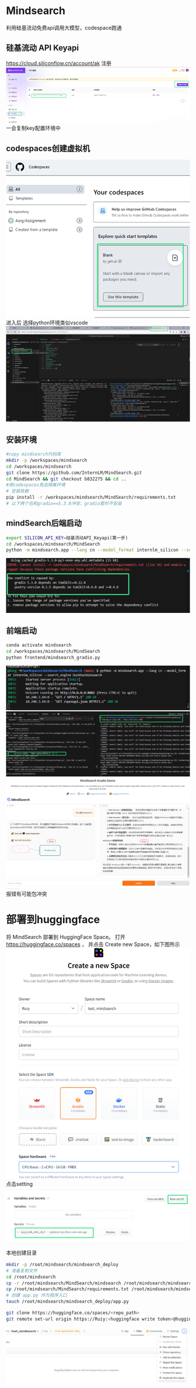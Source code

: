 # Mindsearch
利用硅基流动免费api调用大模型，codespace跑通
## 硅基流动 API Keyapi
<https://cloud.siliconflow.cn/account/ak>
注册
![alt text](image-3.png)
一会复制key配置环境中

## codespaces创建虚拟机
![alt text](image.png)
进入后
选择python环境类似vscode
![alt text](image-1.png)
## 安装环境
```bash
#copy mindsearch代码库
mkdir -p /workspaces/mindsearch
cd /workspaces/mindsearch
git clone https://github.com/InternLM/MindSearch.git
cd MindSearch && git checkout b832275 && cd ..
#用codespaces免去隔离环境
# 安装依赖
pip install -r /workspaces/mindsearch/MindSearch/requirements.txt
# 以下两个包和gradio==5.3.0冲突，gradio暂时不安装
```
## mindSearch后端启动
```bash
export SILICON_API_KEY=硅基流动API_Keyapi(第一步)
cd /workspaces/mindsearch/MindSearch
python -m mindsearch.app --lang cn --model_format internlm_silicon --search_engine DuckDuckGoSearch
```
![alt text](image-4.png)
## 前端启动
```bash
conda activate mindsearch
cd /workspaces/mindsearch/MindSearch
python frontend/mindsearch_gradio.py
```
![alt text](image-7.png)
![alt text](image-5.png)
![alt text](image-9.png)
报错有可能包冲突

# 部署到huggingface
将 MindSearch 部署到 HuggingFace Space。
打开 https://huggingface.co/spaces ，
并点击 Create new Space，如下图所示
![alt text](image-8.png)
点击setting
![alt text](image-10.png)

本地创建目录
```bash
mkdir -p /root/mindsearch/mindsearch_deploy
# 准备复制文件
cd /root/mindsearch
cp -r /root/mindsearch/MindSearch/mindsearch /root/mindsearch/mindsearch_deploy
cp /root/mindsearch/MindSearch/requirements.txt /root/mindsearch/mindsearch_deploy
# 创建 app.py 作为程序入口
touch /root/mindsearch/mindsearch_deploy/app.py
```
```bash
git clone https://huggingface.co/spaces/<repo_path>
git remote set-url origin https://Ruiy:<huggingface write token>@huggingface.co/spaces/Ruiy/test_mindsearch

```
![alt text](image-11.png)

